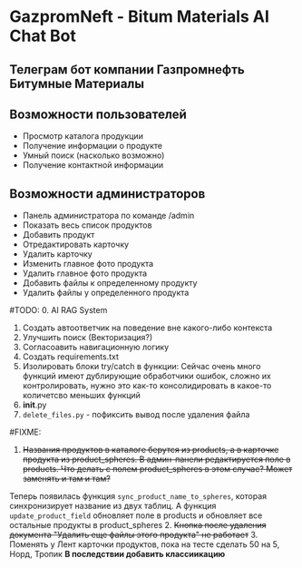 # GazpromNeft - Bitum Materials AI Chat Bot

## Телеграм бот компании Газпромнефть Битумные Материалы


## Возможности пользователей
- Просмотр каталога продукции
- Получение информации о продукте
- Умный поиск (насколько возможно)
- Получение контактной информации

## Возможности администраторов

- Панель администратора по команде /admin
- Показать весь список продуктов 
- Добавить продукт
- Отредактировать карточку
- Удалить карточку
- Изменить главное фото продукта 
- Удалить главное фото продукта 
- Добавить файлы к определенному продукту 
- Удалить файлы у определенного продукта


#TODO:
0. AI RAG System
1. Создать автоответчик на поведение вне какого-либо контекста
2. Улучшить поиск (Векторизация?)
3. Согласоавить навигационную логику
4. Создать requirements.txt
5. Изолировать блоки try/catch в функции:
Сейчас очень много функций имеют дублирующие обработчики ошибок, сложно их контролировать, нужно это как-то консолидировать в какое-то количетсво меньших функций
6. __init__.py 
7. `delete_files.py` - пофиксить вывод после удаления файла 


#FIXME:
1. ~~Названия продуктов в каталоге берутся из products, а в карточке продукта из product_spheres. В админ-панели редактируется поле в products. Что делать с полем product_spheres в этом случае? Может заменять и там и там?~~

Теперь появилась функция `sync_product_name_to_spheres`, которая синхронизирует название из двух таблиц. А функция `update_product_field` обновляет поле в products и обновляет все остальные продукты в product_spheres
2. ~~Кнопка после удаления документа "Удалить еще файлы этого продукта" не работает~~ 
3. Поменять у Лент карточки продуктов, пока на тесте сделать 50 на 5, Норд, Тропик **В последствии добавить классиикацию**